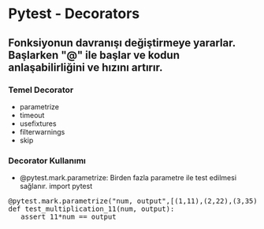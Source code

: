 # Pytest - Decorators
## Fonksiyonun davranışı değiştirmeye yararlar. Başlarken "@" ile başlar ve kodun anlaşabilirliğini ve hızını artırır.
### Temel Decorator
- parametrize
- timeout
- usefixtures
- filterwarnings
- skip

### Decorator Kullanımı
- @pytest.mark.parametrize: Birden fazla parametre ile test edilmesi sağlanır.
import pytest
<pre>
@pytest.mark.parametrize("num, output",[(1,11),(2,22),(3,35),(4,44)])
def test_multiplication_11(num, output):
   assert 11*num == output
</pre>